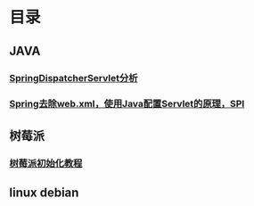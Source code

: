 # 目录
## JAVA 
### [SpringDispatcherServlet分析](./SpringDispatcherServlet分析.md)
### [Spring去除web.xml，使用Java配置Servlet的原理，SPI](./Spring去除web.xml，使用Java配置Servlet的原理，SPI.md)
## 树莓派
### [树莓派初始化教程](./pi-init.md)
## linux debian